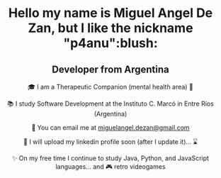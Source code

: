 <h1 align="center">Hello my name is Miguel Angel De Zan, but I like the nickname "p4anu":blush:</h1>

<div align="center">
<h2>Developer from Argentina</h1>

<p>
  
🎓 I am a Therapeutic Companion (mental health area) :key:
  
📚 I study Software Development at the Instituto C. Marcó in Entre Ríos (Argentina)

📧 You can email me at miguelangel.dezan@gmail.com

📄 I will upload my linkedin profile soon (after I update it)... :hourglass:

✨ On my free time I continue to study Java, Python, and JavaScript languages... and 🎮 retro videogames

</p>
</div>

